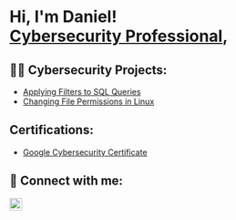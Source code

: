 <h1>Hi, I'm Daniel! <br/><a href="https://www.linkedin.com/in/danieldonovan6/">Cybersecurity Professional</a>,

<h2>👨‍💻 Cybersecurity Projects:</h2>

- [Applying Filters to SQL Queries](https://github.com/danieldonovan6/ApplyingSQLFilters)
- [Changing File Permissions in Linux](https://github.com/danieldonovan6/ChangingLinux-Permissions)

<h2>Certifications:</h2>

- [Google Cybersecurity Certificate](https://coursera.org/share/4c4e36f8898dcecdf7fd168f0bed9e79)

<h2> 🤳 Connect with me:</h2>

[<img align="left" alt="DanielDonovan | LinkedIn" width="22px" src="https://cdn.jsdelivr.net/npm/simple-icons@v3/icons/linkedin.svg" />][linkedin]

[linkedin]: https://linkedin.com/in/danieldonovan6

